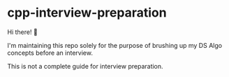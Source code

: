 # cpp-interview-preparation

Hi there! 👋

I'm maintaining this repo solely for the purpose of brushing up my DS Algo concepts before an interview.

This is not a complete guide for interview preparation.

